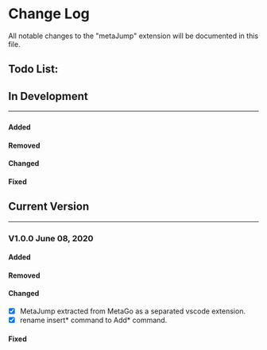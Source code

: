 # Change Log
All notable changes to the "metaJump" extension will be documented in this file.

## Todo List:
## In Development
---
### 
#### Added
#### Removed
#### Changed
#### Fixed

## Current Version
---
### V1.0.0 June 08, 2020
#### Added
#### Removed
#### Changed
 - [x] MetaJump extracted from MetaGo as a separated vscode extension.
 - [x] rename insert* command to Add* command.
#### Fixed